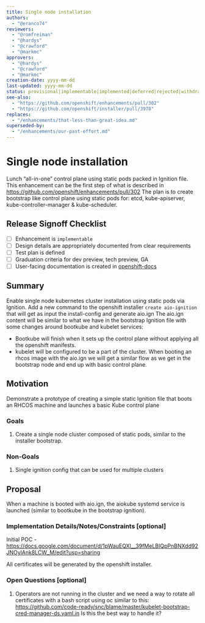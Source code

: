 ```yaml
---
title: Single node installation
authors:
  - "@eranco74"
reviewers:
  - "@romfreiman"
  - "@hardys"
  - "@crawford"
  - "@markmc"
approvers:
  - "@hardys"
  - "@crawford"
  - "@markmc"
creation-date: yyyy-mm-dd
last-updated: yyyy-mm-dd
status: provisional|implementable|implemented|deferred|rejected|withdrawn|replaced
see-also:
  - "https://github.com/openshift/enhancements/pull/302"
  - "https://github.com/openshift/installer/pull/3978"
replaces:
  - "/enhancements/that-less-than-great-idea.md"
superseded-by:
  - "/enhancements/our-past-effort.md"
---
```



# Single node installation

Lunch “all-in-one” control plane using static pods packed in Ignition file.
This enhancement can be the first step of what is described in https://github.com/openshift/enhancements/pull/302
The plan is to create bootstrap like control plane using static pods for:
etcd, kube-apiserver, kube-controller-manager & kube-scheduler.


## Release Signoff Checklist

- [ ] Enhancement is `implementable`
- [ ] Design details are appropriately documented from clear requirements
- [ ] Test plan is defined
- [ ] Graduation criteria for dev preview, tech preview, GA
- [ ] User-facing documentation is created in [openshift-docs](https://github.com/openshift/openshift-docs/)

## Summary
Enable single node kubernetes cluster installation using static pods via Ignition.
Add a new command to the openshift installer `create aio-ignition` that will get as input the install-config and generate aio.ign
The aio.ign content will be similar to what we have in the bootstrap Ignition file with some changes around bootkube and kubelet services:
- Bootkube will finish when it sets up the control plane without applying all the openshift manifests.
- kubelet will be configured to be a part of the cluster.
When booting an rhcos image with the aio.ign we will get a similar flow as we get in the bootstrap node and end up with basic control plane.
   
## Motivation

Demonstrate a prototype of creating a simple static Ignition file that boots an RHCOS machine and launches a basic Kube control plane

### Goals

1. Create a single node cluster composed of static pods, similar to the installer bootstrap.

### Non-Goals

1. Single ignition config that can be used for multiple clusters

## Proposal

When a machine is booted with aio.ign, the aiokube systemd service is launched (similar to bootkube in the bootstrap ignition).


### Implementation Details/Notes/Constraints [optional]

Initial POC - https://docs.google.com/document/d/1pWauEQXl__39fMeLBIQpPnBNXdd92JNOylAnk8LCW_M/edit?usp=sharing

All certificates will be generated by the openshift installer.

### Open Questions [optional]

1. Operators are not running in the cluster and we need a way to rotate all certificates with a bash script using oc similar to this:
   https://github.com/code-ready/snc/blame/master/kubelet-bootstrap-cred-manager-ds.yaml.in
   Is this the best way to handle it?

